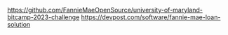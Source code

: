 https://github.com/FannieMaeOpenSource/university-of-maryland-bitcamp-2023-challenge
https://devpost.com/software/fannie-mae-loan-solution
